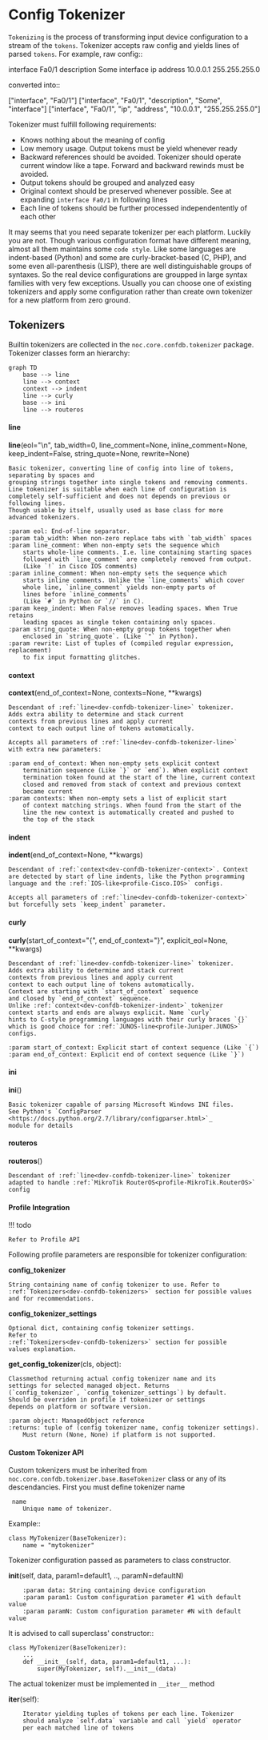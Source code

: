 # Config Tokenizer

`Tokenizing` is the process of transforming input device configuration
to a stream of the `tokens`. Tokenizer accepts raw config and yields
lines of parsed `tokens`. For example, raw config::

  interface Fa0/1
    description Some interface
    ip address 10.0.0.1 255.255.255.0

converted into::

  ["interface", "Fa0/1"]
  ["interface", "Fa0/1", "description", "Some", "interface"]
  ["interface", "Fa0/1", "ip", "address", "10.0.0.1", "255.255.255.0"]

Tokenizer must fulfill following requirements:

* Knows nothing about the meaning of config
* Low memory usage. Output tokens must be yield whenever ready
* Backward references should be avoided. Tokenizer should operate current window
  like a tape. Forward and backward rewinds must be avoided.
* Output tokens should be grouped and analyzed easy
* Original context should be preserved whenever possible. See at expanding `interface Fa0/1` in following lines
* Each line of tokens should be further processed independentently of each other

It may seems that you need separate tokenizer per each platform. Luckily you are not.
Though various configuration format have different meaning, almost all
them maintains some `code style`. Like some languages are indent-based (Python)
and some are curly-bracket-based (C, PHP), and some even all-parenthesis (LISP),
there are well distinguishable groups of syntaxes. So the real device configurations
are groupped in large syntax families with very few exceptions. Usually you can
choose one of existing tokenizers and apply some configuration rather than
create own tokenizer for a new platform from zero ground.



## Tokenizers

Builtin tokenizers are collected in the `noc.core.confdb.tokenizer` package.
Tokenizer classes form an hierarchy:

```mermaid
graph TD
    base --> line
    line --> context
    context --> indent
    line --> curly
    base --> ini
    line --> routeros
```



#### line

**line**(eol="\n", tab_width=0, line_comment=None, inline_comment=None, keep_indent=False, string_quote=None, rewrite=None)

    Basic tokenizer, converting line of config into line of tokens,
    separating by spaces and
    grouping strings together into single tokens and removing comments.
    Line tokenizer is suitable when each line of configuration is
    completely self-sufficient and does not depends on previous or
    following lines.
    Though usable by itself, usually used as base class for more
    advanced tokenizers.

    :param eol: End-of-line separator.
    :param tab_width: When non-zero replace tabs with `tab_width` spaces
    :param line_comment: When non-empty sets the sequence which
        starts whole-line comments. I.e. line containing starting spaces
        followed with `line_comment` are completely removed from output.
        (Like `!` in Cisco IOS comments)
    :param inline_comment: When non-empty sets the sequence which
        starts inline comments. Unlike the `line_comments` which cover
        whole line, `inline_comment` yields non-empty parts of
        lines before `inline_comments`
        (Like `#` in Python or `//` in C).
    :param keep_indent: When False removes leading spaces. When True retains
        leading spaces as single token containing only spaces.
    :param string_quote: When non-empty group tokens together when
        enclosed in `string_quote`. (Like `"` in Python).
    :param rewrite: List of tuples of (compiled regular expression, replacement)
        to fix input formatting glitches.



#### context

**context**(end_of_context=None, contexts=None, **kwargs)

    Descendant of :ref:`line<dev-confdb-tokenizer-line>` tokenizer.
    Adds extra ability to determine and stack current
    contexts from previous lines and apply current
    context to each output line of tokens automatically.

    Accepts all parameters of :ref:`line<dev-confdb-tokenizer-line>`
    with extra new parameters:

    :param end_of_context: When non-empty sets explicit context
        termination sequence (Like `}` or `end`). When explicit context
        termination token found at the start of the line, current context
        closed and removed from stack of context and previous context
        became current
    :param contexts: When non-empty sets a list of explicit start
        of context matching strings. When found from the start of the
        line the new context is automatically created and pushed to
        the top of the stack



#### indent

**indent**(end_of_context=None, **kwargs)

    Descendant of :ref:`context<dev-confdb-tokenizer-context>`. Context
    are detected by start of line indents, like the Python programming
    language and the :ref:`IOS-like<profile-Cisco.IOS>` configs.

    Accepts all parameters of :ref:`line<dev-confdb-tokenizer-context>`
    but forcefully sets `keep_indent` parameter.



#### curly

**curly**(start_of_context="{", end_of_context="}", explicit_eol=None, **kwargs)

    Descendant of :ref:`line<dev-confdb-tokenizer-line>` tokenizer.
    Adds extra ability to determine and stack current
    contexts from previous lines and apply current
    context to each output line of tokens automatically.
    Context are starting with `start_of_context` sequence
    and closed by `end_of_context` sequence.
    Unlike :ref:`context<dev-confdb-tokenizer-indent>` tokenizer
    context starts and ends are always explicit. Name `curly`
    hints to C-style programming languages with their curly braces `{}`
    which is good choice for :ref:`JUNOS-line<profile-Juniper.JUNOS>` configs.

    :param start_of_context: Explicit start of context sequence (Like `{`)
    :param end_of_context: Explicit end of context sequence (Like `}`)



#### ini

**ini**()

    Basic tokenizer capable of parsing Microsoft Windows INI files.
    See Python's `ConfigParser <https://docs.python.org/2.7/library/configparser.html>`_
    module for details

#### routeros

**routeros**()

    Descendant of :ref:`line<dev-confdb-tokenizer-line>` tokenizer
    adapted to handle :ref:`MikroTik RouterOS<profile-MikroTik.RouterOS>`
    config



#### Profile Integration

<!-- prettier-ignore -->
!!! todo

    Refer to Profile API

Following profile parameters are responsible for tokenizer configuration:

**config_tokenizer**

    String containing name of config tokenizer to use. Refer to
    :ref:`Tokenizers<dev-confdb-tokenizers>` section for possible values
    and for recommendations.

**config_tokenizer_settings**

    Optional dict, containing config tokenizer settings.
    Refer to
    :ref:`Tokenizers<dev-confdb-tokenizers>` section for possible
    values explanation.

**get_config_tokenizer**(cls, object):

    Classmethod returning actual config tokenizer name and its
    settings for selected managed object. Returns
    (`config_tokenizer`, `config_tokenizer_settings`) by default.
    Should be overriden in profile if tokenizer or settings
    depends on platform or software version.

    :param object: ManagedObject reference
    :returns: tuple of (config tokenizer name, config tokenizer settings).
        Must return (None, None) if platform is not supported.



#### Custom Tokenizer API

Custom tokenizers must be inherited from `noc.core.confdb.tokenizer.base.BaseTokenizer` class
or any of its descendancies. First you must define tokenizer name


```
 name
    Unique name of tokenizer.
```

Example::

    class MyTokenizer(BaseTokenizer):
        name = "mytokenizer"

Tokenizer configuration passed as parameters to class constructor.


**__init__**(self, data, param1=default1, .., paramN=defaultN)
```
    :param data: String containing device configuration
    :param param1: Custom configuration parameter #1 with default value
    :param paramN: Custom configuration parameter #N with default value
```

It is advised to call superclass' constructor::

    class MyTokenizer(BaseTokenizer):
        ...
        def __init__(self, data, param1=default1, ...):
            super(MyTokenizer, self).__init__(data)


The actual tokenizer must be implemented in `__iter__` method

**__iter__**(self):
```
    Iterator yielding tuples of tokens per each line. Tokenizer
    should analyze `self.data` variable and call `yield` operator
    per each matched line of tokens
```
